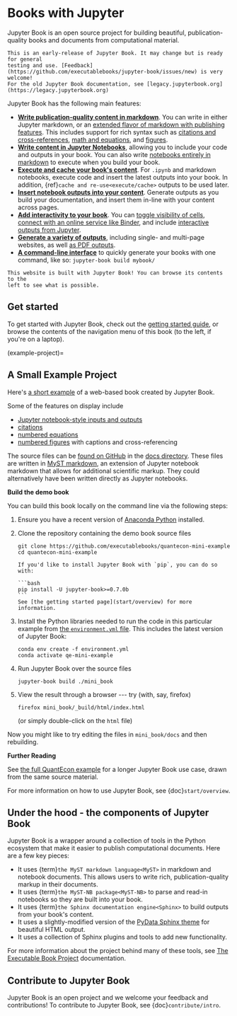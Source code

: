 # Books with Jupyter

Jupyter Book is an open source project for building beautiful,
publication-quality books and documents from computational material.

```{warning}
This is an early-release of Jupyter Book. It may change but is ready for general
testing and use. [Feedback](https://github.com/executablebooks/jupyter-book/issues/new) is very welcome!
For the old Jupyter Book documentation, see [legacy.jupyterbook.org](https://legacy.jupyterbook.org)
```

Jupyter Book has the following main features:

* **[Write publication-quality content in markdown](content-types/markdown)**. You can
  write in either Jupyter markdown, or an [extended flavor of markdown with publishing features](content/myst).
  This includes support for rich syntax such as [citations and cross-references](content/citations),
  [math and equations](content/math), and [figures](content/figures).
* **[Write content in Jupyter Notebooks](content-types/notebooks)**, allowing
  you to include your code and outputs in your book. You can also write
  [notebooks entirely in markdown](content-types/myst-notebooks) to execute when you
  build your book.
* **[Execute and cache your book's content](content/execute)**. For `.ipynb` and
  markdown notebooks, execute code and insert the latest outputs into your book.
  In addition, {ref}`cache and re-use<execute/cache>` outputs to be used later.
* **[Insert notebook outputs into your content](content/glue)**. Generate outputs
  as you build your documentation, and insert them in-line with your content across pages.
* **[Add interactivity to your book](interactive/launchbuttons)**. You can
  [toggle visibility of cells](interactive/hiding), [connect with an online service like Binder](interactive/launchbuttons),
  and include [interactive outputs from Jupyter](interactive/interactive).
* **[Generate a variety of outputs](start/build)**, including single- and multi-page websites,
  as well [as PDF outputs](advanced/pdf).
* **[A command-line interface](reference/cli)** to quickly generate your books with one
  command, like so: `jupyter-book build mybook/`

```{tip}
This website is built with Jupyter Book! You can browse its contents to the
left to see what is possible.
```

## Get started

To get started with Jupyter Book, check out the [getting started guide](start/overview),
or browse the contents of the navigation menu of this book (to the left, if you're
on a laptop).

(example-project)=
## A Small Example Project

Here's [a short example](https://executablebooks.github.io/quantecon-mini-example/docs/index.html) of a web-based book created by Jupyter Book.

Some of the features on display include

* [Jupyter notebook-style inputs and outputs](https://executablebooks.github.io/quantecon-mini-example/docs/python_by_example.html#version-1)
* [citations](https://executablebooks.github.io/quantecon-mini-example/docs/about_py.html#bibliography)
* [numbered equations](https://executablebooks.github.io/quantecon-mini-example/docs/python_by_example.html#another-application)
* [numbered figures](https://executablebooks.github.io/quantecon-mini-example/docs/getting_started.html#jupyter-notebooks) with captions and cross-referencing

The source files  can be [found on GitHub](https://github.com/executablebooks/quantecon-mini-example/)
in the [docs directory](https://github.com/executablebooks/quantecon-mini-example/tree/master/mini_book/docs).
These files are written in [MyST markdown](content/myst), an
extension of Jupyter notebook markdown that allows for additional scientific markup.
They could alternatively have been written directly as Jupyter notebooks.

**Build the demo book**

You can build this book locally on the command line via the following steps:

1. Ensure you have a recent version of [Anaconda Python](https://www.anaconda.com/distribution/) installed.

2. Clone the repository containing the demo book source files

    ```
    git clone https://github.com/executablebooks/quantecon-mini-example
    cd quantecon-mini-example
    ```

    ````{margin}
    If you'd like to install Jupyter Book with `pip`, you can do so with:

    ```bash
    pip install -U jupyter-book>=0.7.0b
    ```
    See [the getting started page](start/overview) for more information.
    ````
3. Install the Python libraries needed to run the code in this particular example
   from [the `environment.yml` file](https://github.com/executablebooks/quantecon-mini-example/blob/master/environment.yml).
   This includes the latest version of Jupyter Book:

    ```
    conda env create -f environment.yml
    conda activate qe-mini-example
    ```

4. Run Jupyter Book over the source files

    ```
    jupyter-book build ./mini_book
    ```

5. View the result through a browser --- try (with, say, firefox)


    ```
    firefox mini_book/_build/html/index.html
    ```

    (or simply double-click on the `html` file)

Now you might like to try editing the files in ``mini_book/docs`` and then
rebuilding.

**Further Reading**

See [the full QuantEcon example](https://executablebooks.github.io/quantecon-example/docs/index.html)
for a longer Jupyter Book use case, drawn from the same source material.

For more information on how to use Jupyter Book, see {doc}`start/overview`.

## Under the hood - the components of Jupyter Book

Jupyter Book is a wrapper around a collection of tools in the Python
ecosystem that make it easier to publish computational documents. Here are
a few key pieces:

* It uses {term}`the MyST markdown language<MyST>` in
  markdown and notebook documents. This allows users to write rich,
  publication-quality markup in their documents.
* It uses {term}`the MyST-NB package<MyST-NB>` to parse and
  read-in notebooks so they are built into your book.
* It uses {term}`the Sphinx documentation engine<Sphinx>`
  to build outputs from your book's content.
* It uses a slightly-modified version of the [PyData Sphinx theme](https://pydata-sphinx-theme.readthedocs.io/en/latest/)
  for beautiful HTML output.
* It uses a collection of Sphinx plugins and tools to add new functionality.

For more information about the project behind many of these tools, see
[The Executable Book Project](https://ebp.jupyterbook.org/) documentation.

## Contribute to Jupyter Book

Jupyter Book is an open project and we welcome your feedback and contributions!
To contribute to Jupyter Book, see {doc}`contribute/intro`.

